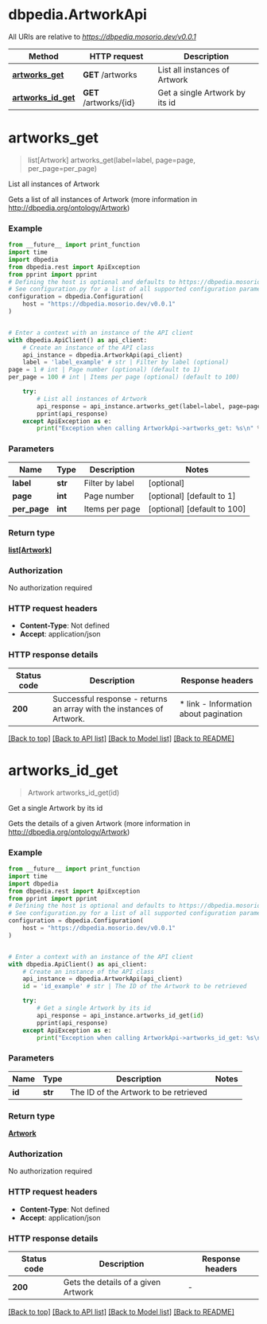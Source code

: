 # dbpedia.ArtworkApi

All URIs are relative to *https://dbpedia.mosorio.dev/v0.0.1*

Method | HTTP request | Description
------------- | ------------- | -------------
[**artworks_get**](ArtworkApi.md#artworks_get) | **GET** /artworks | List all instances of Artwork
[**artworks_id_get**](ArtworkApi.md#artworks_id_get) | **GET** /artworks/{id} | Get a single Artwork by its id


# **artworks_get**
> list[Artwork] artworks_get(label=label, page=page, per_page=per_page)

List all instances of Artwork

Gets a list of all instances of Artwork (more information in http://dbpedia.org/ontology/Artwork)

### Example

```python
from __future__ import print_function
import time
import dbpedia
from dbpedia.rest import ApiException
from pprint import pprint
# Defining the host is optional and defaults to https://dbpedia.mosorio.dev/v0.0.1
# See configuration.py for a list of all supported configuration parameters.
configuration = dbpedia.Configuration(
    host = "https://dbpedia.mosorio.dev/v0.0.1"
)


# Enter a context with an instance of the API client
with dbpedia.ApiClient() as api_client:
    # Create an instance of the API class
    api_instance = dbpedia.ArtworkApi(api_client)
    label = 'label_example' # str | Filter by label (optional)
page = 1 # int | Page number (optional) (default to 1)
per_page = 100 # int | Items per page (optional) (default to 100)

    try:
        # List all instances of Artwork
        api_response = api_instance.artworks_get(label=label, page=page, per_page=per_page)
        pprint(api_response)
    except ApiException as e:
        print("Exception when calling ArtworkApi->artworks_get: %s\n" % e)
```

### Parameters

Name | Type | Description  | Notes
------------- | ------------- | ------------- | -------------
 **label** | **str**| Filter by label | [optional] 
 **page** | **int**| Page number | [optional] [default to 1]
 **per_page** | **int**| Items per page | [optional] [default to 100]

### Return type

[**list[Artwork]**](Artwork.md)

### Authorization

No authorization required

### HTTP request headers

 - **Content-Type**: Not defined
 - **Accept**: application/json

### HTTP response details
| Status code | Description | Response headers |
|-------------|-------------|------------------|
**200** | Successful response - returns an array with the instances of Artwork. |  * link - Information about pagination <br>  |

[[Back to top]](#) [[Back to API list]](../README.md#documentation-for-api-endpoints) [[Back to Model list]](../README.md#documentation-for-models) [[Back to README]](../README.md)

# **artworks_id_get**
> Artwork artworks_id_get(id)

Get a single Artwork by its id

Gets the details of a given Artwork (more information in http://dbpedia.org/ontology/Artwork)

### Example

```python
from __future__ import print_function
import time
import dbpedia
from dbpedia.rest import ApiException
from pprint import pprint
# Defining the host is optional and defaults to https://dbpedia.mosorio.dev/v0.0.1
# See configuration.py for a list of all supported configuration parameters.
configuration = dbpedia.Configuration(
    host = "https://dbpedia.mosorio.dev/v0.0.1"
)


# Enter a context with an instance of the API client
with dbpedia.ApiClient() as api_client:
    # Create an instance of the API class
    api_instance = dbpedia.ArtworkApi(api_client)
    id = 'id_example' # str | The ID of the Artwork to be retrieved

    try:
        # Get a single Artwork by its id
        api_response = api_instance.artworks_id_get(id)
        pprint(api_response)
    except ApiException as e:
        print("Exception when calling ArtworkApi->artworks_id_get: %s\n" % e)
```

### Parameters

Name | Type | Description  | Notes
------------- | ------------- | ------------- | -------------
 **id** | **str**| The ID of the Artwork to be retrieved | 

### Return type

[**Artwork**](Artwork.md)

### Authorization

No authorization required

### HTTP request headers

 - **Content-Type**: Not defined
 - **Accept**: application/json

### HTTP response details
| Status code | Description | Response headers |
|-------------|-------------|------------------|
**200** | Gets the details of a given Artwork |  -  |

[[Back to top]](#) [[Back to API list]](../README.md#documentation-for-api-endpoints) [[Back to Model list]](../README.md#documentation-for-models) [[Back to README]](../README.md)

